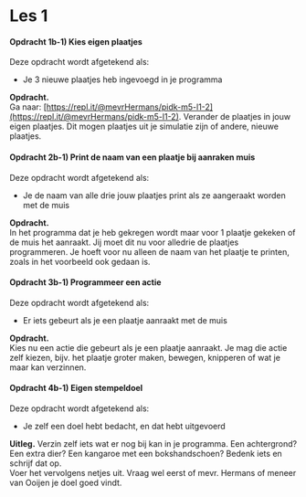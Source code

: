 # Les 1

#### Opdracht 1b-1\) Kies eigen plaatjes

Deze opdracht wordt afgetekend als:

* Je 3 nieuwe plaatjes heb ingevoegd in je programma

**Opdracht.**  
Ga naar: [https://repl.it/@mevrHermans/pidk-m5-l1-2](https://repl.it/@mevrHermans/pidk-m5-l1-2). Verander de plaatjes in jouw eigen plaatjes. Dit mogen plaatjes uit je simulatie zijn of andere, nieuwe plaatjes.

#### Opdracht 2b-1\) Print de naam van een plaatje bij aanraken muis

Deze opdracht wordt afgetekend als:

* Je de naam van alle drie jouw plaatjes print als ze aangeraakt worden met de muis

**Opdracht.**  
In het programma dat je heb gekregen wordt maar voor 1 plaatje gekeken of de muis het aanraakt. Jij moet dit nu voor alledrie de plaatjes programmeren. Je hoeft voor nu alleen de naam van het plaatje te printen, zoals in het voorbeeld ook gedaan is.

#### Opdracht 3b-1\) Programmeer een actie

Deze opdracht wordt afgetekend als:

* Er iets gebeurt als je een plaatje aanraakt met de muis

**Opdracht.**  
Kies nu een actie die gebeurt als je een plaatje aanraakt. Je mag die actie zelf kiezen, bijv. het plaatje groter maken, bewegen, knipperen of wat je maar kan verzinnen.

#### Opdracht 4b-1\) Eigen stempeldoel

Deze opdracht wordt afgetekend als:

* Je zelf een doel hebt bedacht, en dat hebt uitgevoerd

**Uitleg.** Verzin zelf iets wat er nog bij kan in je programma. Een achtergrond? Een extra dier? Een kangaroe met een bokshandschoen? Bedenk iets en schrijf dat op.   
Voer het vervolgens netjes uit. Vraag wel eerst of mevr. Hermans of meneer van Ooijen je doel goed vindt.







